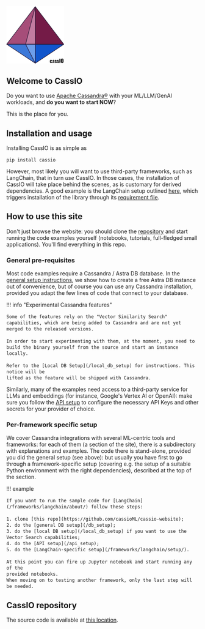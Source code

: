 <img src="images/cassio_logo1_transparent.png" alt="CassIO logo" style="width: 30%;"/>

## Welcome to CassIO

Do you want to use [Apache Cassandra®](https://cassandra.apache.org) with your ML/LLM/GenAI workloads,
and **do you want to start NOW**?

This is the place for you.

## Installation and usage

Installing CassIO is as simple as

```
pip install cassio
```

However, most likely you will want to use third-party frameworks,
such as LangChain, that in turn _use_ CassIO.
In those cases, the installation of CassIO will take place
behind the scenes, as is customary for derived dependencies.
A good example is the LangChain setup outlined [here](/frameworks/langchain/setup/),
which triggers installation of the library through its [requirement file](https://github.com/CassioML/cassio-website/blob/main/docs/frameworks/langchain/requirements_langchain.txt).

## How to use this site

Don't just browse the website: you should clone the [repository](https://github.com/cassioML/cassio-website)
and start running the code examples yourself (notebooks, tutorials, full-fledged small applications).
You'll find everything in this repo.

### General pre-requisites

Most code examples require a Cassandra / Astra DB database.
In the [general setup instructions](/db_setup), we show how to create a free Astra DB instance out of convenience,
but of course you can use any Cassandra installation, provided you adapt
the few lines of code that connect to your database.

!!! info "Experimental Cassandra features"

    Some of the features rely on the "Vector Similarity Search"
    capabilities, which are being added to Cassandra and are not yet
    merged to the released versions.

    In order to start experimenting with them, at the moment, you need to
    build the binary yourself from the source and start an instance locally.

    Refer to the [Local DB Setup](/local_db_setup) for instructions. This notice will be
    lifted as the feature will be shipped with Cassandra.

Similarly, many of the examples need access to a third-party
service for LLMs and embeddings (for instance, Google's Vertex AI or OpenAI):
make sure you follow the [API setup](/api_setup) to configure the
necessary API Keys and other secrets for your provider of choice.

### Per-framework specific setup

We cover Cassandra integrations with several ML-centric tools and frameworks:
for each of them (a section of the site), there is a subdirectory with
explanations and examples. The code there is stand-alone, provided you
did the general setup (see above): but usually you have first to
go through a framework-specific setup (covering e.g. the setup
of a suitable Python environment with the right dependencies),
described at the top of the section.

!!! example

    If you want to run the sample code for [LangChain](/frameworks/langchain/about/) follow these steps:

    1. clone [this repo](https://github.com/cassioML/cassio-website);
    2. do the [general DB setup](/db_setup);
    3. do the [local DB setup](/local_db_setup) if you want to use the Vector Search capabilities;
    4. do the [API setup](/api_setup);
    5. do the [LangChain-specific setup](/frameworks/langchain/setup/).

    At this point you can fire up Jupyter notebook and start running any of the
    provided notebooks.
    When moving on to testing another framework, only the last step will be needed.

## CassIO repository

The source code is available at [this location](https://github.com/CassioML/cassio).

